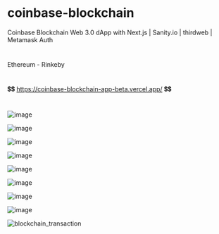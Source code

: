# coinbase-blockchain
Coinbase Blockchain Web 3.0 dApp with Next.js | Sanity.io | thirdweb | Metamask Auth
#
Ethereum - Rinkeby
#
💲💲 https://coinbase-blockchain-app-beta.vercel.app/ 💲💲
#

![image](https://user-images.githubusercontent.com/38008294/169656302-67eda1cb-e582-4c27-8341-615feb3400cd.png)

![image](https://user-images.githubusercontent.com/38008294/169656315-eafa9470-d62b-40f4-a383-2e9441e00e18.png)

![image](https://user-images.githubusercontent.com/38008294/169656336-2150ee32-eef6-4157-b823-ea29d1a93903.png)

![image](https://user-images.githubusercontent.com/38008294/169656355-deb69017-7220-4445-b341-9ce3901315dd.png)

![image](https://user-images.githubusercontent.com/38008294/169656426-1c878db4-16f4-4768-8f5a-73bb0c77713d.png)

![image](https://user-images.githubusercontent.com/38008294/169656455-8350e2cf-0b06-4d0d-b8d7-2d1db07888ef.png)

![image](https://user-images.githubusercontent.com/38008294/169656460-d63bd79e-bd07-4b0f-966c-2b92b4a3f5d2.png)

![image](https://user-images.githubusercontent.com/38008294/169656483-50ba2447-7a87-4332-a8bf-6c78e4abb9ae.png)

![blockchain_transaction](https://user-images.githubusercontent.com/38008294/169656529-babe4477-10cc-4931-bcce-a2a4497dc9d1.JPG)
